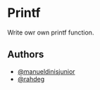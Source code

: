 
# Printf

Write owr own printf function.

## Authors

- [@manueldinisjunior](https://github.com/manueldinisjunior)
- [@rahdeg](https://github.com/Rahdeg)


